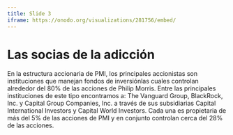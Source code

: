 ```yaml
---
title: Slide 3
iframe: https://onodo.org/visualizations/281756/embed/
---
```


# Las socias de la adicción

En la estructura accionaria de PMI, los principales accionistas son instituciones que manejan fondos de inversiónlas cuales controlan alrededor del 80% de las acciones de Philip Morris. Entre las principales
instituciones de este tipo encontramos a: The Vanguard Group, BlackRock, Inc. y Capital Group Companies, Inc. a través de sus subsidiarias Capital International Investors y Capital World Investors. Cada una es propietaria de más del 5% de las acciones de PMI y en conjunto controlan cerca del 28% de las acciones.
